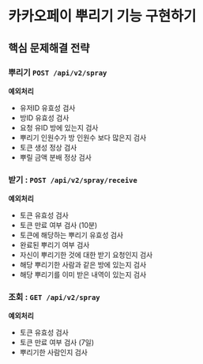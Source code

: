 # 카카오페이 뿌리기 기능 구현하기



## 핵심 문제해결 전략



### 뿌리기  `POST /api/v2/spray`

**예외처리**

- 유저ID 유효성 검사
- 방ID 유효성 검사
- 요청 유ID 방에 있는지 검사
- 뿌리기 인원수가 방 인원수 보다 많은지 검사
- 토큰 생성 정상 검사
- 뿌릴 금액 분배 정상 검사



### 받기 : `POST /api/v2/spray/receive` 



**예외처리**

- 토큰 유효성 검사
- 토큰 만료 여부 검사 (10분)
- 토큰에 해당하는 뿌리기 유효성 검사
- 완료된 뿌리기 여부 검사
- 자신이 뿌리기한 것에 대한 받기 요청인지 검사
- 해당 뿌리기한 사람과 같은 방에 있는지 검사
- 해당 뿌리기를 이미 받은 내역이 있는지 검사



### 조회 : `GET /api/v2/spray` 

**예외처리**

- 토큰 유효성 검사
- 토큰 만료 여부 검사 (7일)
- 뿌리기한 사람인지 검사
